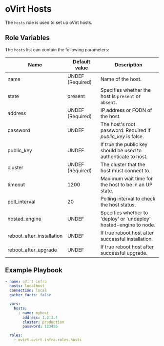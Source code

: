 oVirt Hosts
===========

The `hosts` role is used to set up oVirt hosts.

Role Variables
--------------

The `hosts` list can contain the following parameters:

| Name          | Default value    | Description                           |
|---------------|------------------|---------------------------------------|
| name          | UNDEF (Required) | Name of the host.                      |
| state         | present          | Specifies whether the host is `present` or `absent`.  |
| address       | UNDEF (Required) | IP address or FQDN of the host.   |
| password      | UNDEF            | The host's root password. Required if <i>public_key</i> is false. |
| public_key    | UNDEF            | If <i>true</i> the public key should be used to authenticate to host. |
| cluster       | UNDEF (Required) | The cluster that the host must connect to.    |
| timeout       | 1200             | Maximum wait time for the host to be in an UP state.  |
| poll_interval | 20               | Polling interval to check the host status. |
| hosted_engine | UNDEF            | Specifies whether to 'deploy' or 'undeploy' hosted-engine to node. |
| reboot_after_installation | UNDEF | If true reboot host after successful installation. |
| reboot_after_upgrade | UNDEF | If true reboot host after successful upgrade. |

Example Playbook
----------------

```yaml
- name: oVirt infra
  hosts: localhost
  connection: local
  gather_facts: false

  vars:
    hosts:
      - name: myhost
        address: 1.2.3.4
        cluster: production
        password: 123456

  roles:
    - ovirt.ovirt.infra.roles.hosts
```
